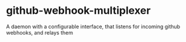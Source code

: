 github-webhook-multiplexer
==========================

A daemon with a configurable interface, that listens for incoming github webhooks, and relays them 